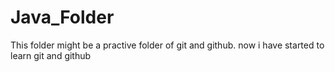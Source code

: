 # Java_Folder
This folder might be a practive folder of git and github.
now i have started to learn git and github
